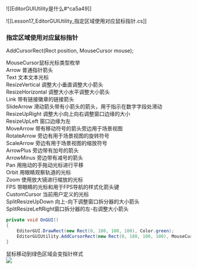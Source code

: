 ![[EditorGUIUtility是什么#^ca5a49]]

![[Lesson17_EditorGUIUtility_指定区域使用对应鼠标指针.cs]]

### 指定区域使用对应鼠标指针
AddCursorRect(Rect position, MouseCursor mouse);

MouseCursor鼠标光标类型枚举  
Arrow 普通指针箭头  
Text 文本文本光标  
ResizeVertical 调整大小垂直调整大小箭头  
ResizeHorizontal 调整大小水平调整大小箭头  
Link 带有链接徽章的链接箭头  
SlideArrow 滑动箭头带有小箭头的箭头，用于指示在数字字段处滑动  
ResizeUpRight 调整大小向上向右调整窗口边缘的大小  
ResizeUpLeft 窗口边缘为左  
MoveArrow 带有移动符号的箭头旁边用于场景视图  
RotateArrow 旁边有用于场景视图的旋转符号  
ScaleArrow 旁边有用于场景视图的缩放符号  
ArrowPlus 旁边带有加号的箭头  
ArrowMinus 旁边带有减号的箭头  
Pan 用拖动的手拖动光标进行平移  
Orbit 用眼睛观察轨道的光标  
Zoom 使用放大镜进行缩放的光标  
FPS 带眼睛的光标和用于FPS导航的样式化箭头键  
CustomCursor 当前用户定义的光标  
SplitResizeUpDown 向上-向下调整窗口拆分器的大小箭头  
SplitResizeLeftRight窗口拆分器的左-右调整大小箭头
```cs
private void OnGUI()
{
    EditorGUI.DrawRect(new Rect(0, 180, 100, 100), Color.green);
    EditorGUIUtility.AddCursorRect(new Rect(0, 180, 100, 100), MouseCursor.FPS);
}
```

鼠标移动到绿色区域会变指针样式  
![](https://linwentao785293209.github.io/images/%E7%BC%96%E8%BE%91%E5%99%A8%E6%8B%93%E5%B1%95/Unity/%E5%8E%9F%E7%94%9F%E7%BC%96%E8%BE%91%E5%99%A8%E6%8B%93%E5%B1%95/01.%E5%8E%9F%E7%94%9F%E7%BC%96%E8%BE%91%E5%99%A8%E6%8B%93%E5%B1%95%E5%9F%BA%E7%A1%80%E7%9F%A5%E8%AF%86/17.EditorGUIUtility-%E6%8C%87%E5%AE%9A%E5%8C%BA%E5%9F%9F%E4%BD%BF%E7%94%A8%E5%AF%B9%E5%BA%94%E9%BC%A0%E6%A0%87%E6%8C%87%E9%92%88/1.png)

